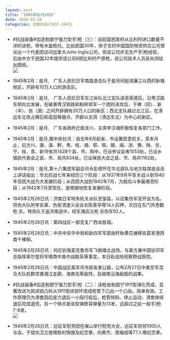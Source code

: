 ```yaml
---
layout: post
title: "1945年02月28日"
date: 2020-02-28
categories: 全面抗战(1937-1945)
---
```


<meta name="referrer" content="no-referrer" />

- #抗战装备#加造勃朗宁强力型手|枪（三）：战前国民政府从比利时进口数量不详的该枪，带有木盒枪托。比如民国30年，宋子文的中国国防物资供应公司曾派出一个代表团访问加拿大John Inglis公司，但该公司并无生产手|枪经验，后由中方于民国32年提供该公司6把比利时产原枪，该公司技术人员反向测绘出图纸。 <br/><img src="https://wx4.sinaimg.cn/large/aca367d8ly1gcd1iclk3ij20d60u60yu.jpg" />

- 1945年2月：是月,　广东人民抗日军南路游击队于是月间挺进廉江以西的新塘地区，开辟有10万人口的游击区。 

- 1945年2月：是月,　广东人民抗日军东江纵队北江支队进至英德后，沿粤汉路东侧向北发展，在破袭粤汉铁路和粉碎顽军一个团的进攻后，于佛（冈）、新（丰）、翁（源）之间开辟拥有20万人口的新区；西北支队越过北江后，在清远东北攻占横石和高田等据点，开辟以文洞（清远东北）为中心的新区。 

- 1945年2月：是月,　广东省政府迁抵龙川，主席李汉魂积极恢复各部门工作。 

- 1945年2月：是月,据中央社讯：自去年8月起省、市设置民意机关，至本月止，后方川、康、滇、黔、粤、桂、湘、鄂、皖、赣、闽、浙、豫、陕、甘、宁、绥、青、新19省共1428个县、市、局中，已设参议会者1053处，已设乡镇民代表会之县、市、局共834处，已设保民大会之县、市、局共1162处。 

- 1945年2月：是月,第十八集团军副总司令彭德怀在华北部队与地方联席座谈会上讲话指出：华北抗战七年来经历三个阶段：从1937年9月平型关战斗到1940年百团大战为大发展阶段；从百团大战到1942年7月，为敌后斗争最艰苦阶段；从1942年7月至现在，是根据地恢复发展阶段。 

- 1945年2月28日讯：济南日军特务机关派队至邹县，以召集伪军官开会为名，将伪大队附李亥章、伪安清道义会会长陈善亭等14人扣押，次日在东门外悉数枪 杀。特务队于返济南途中，经东滩店又枪 杀伪军92人。 

- 1945年2月28日讯：第四战区一部克复广西龙胜城。 

- 1945年2月28日讯：中共中央华中局和新四军军部由盱眙黄花塘移驻葛家港西南千棵柳。 

- 1945年2月28日讯：何应钦偕麦克鲁将军飞抵缅北战场，与美方兼中国驻印军总指挥索尔登将军晤商中美作战联系等事宜，本日赴战地视察野战医院。 

- 1945年2月28日讯：中国战区美军司令部发表公报，公布2月27日中美空军混合大队机群空袭湘江走廊、海南岛等敌阵，及越南沿海敌舰的战果。 

- #抗战装备#加造勃朗宁强力型手|枪（二）：该枪由勃朗宁1911型演化而成，显著改进为其闭锁凸轮从1911型闭锁环改成枪管下凸出一个凸齿，简单有效。工作原理仍为滑套因后座力退后一小段行程后，枪管倾斜、停止运动，滑套继续退后完成退壳。另一个特点是该型弹匣容弹量为13发，远超过之前一般手|枪7-8发。 <br/><img src="https://wx3.sinaimg.cn/large/aca367d8ly1gcbvw3w06xj20d61150za.jpg" />

- 1945年2月28日讯：远征军慰劳团在保山举行慰劳大会，远征军将领1000人与会。于斌向卫立煌赠胜利锦旗及纪念章，向黄杰、周福成等77人赠纪念章。 


